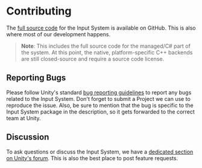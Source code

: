 # Contributing

The [full source code](https://github.com/Unity-Technologies/InputSystem) for the Input System is available on GitHub. This is also where most of our development happens.

>__Note__: This includes the full source code for the managed/C# part of the system. At this point, the native, platform-specific C++ backends are still closed-source and require a source code license.

## Reporting Bugs

Please follow Unity's standard [bug reporting guidelines](https://unity3d.com/unity/qa/bug-reporting) to report any bugs related to the Input System. Don't forget to submit a Project we can use to reproduce the issue. Also, be sure to mention that the bug is specific to the Input System package in the description, so it gets forwarded to the correct team at Unity.

## Discussion

To ask questions or discuss the Input System, we have a [dedicated section on Unity's forum](https://forum.unity.com/forums/new-input-system.103/). This is also the best place to post feature requests.

